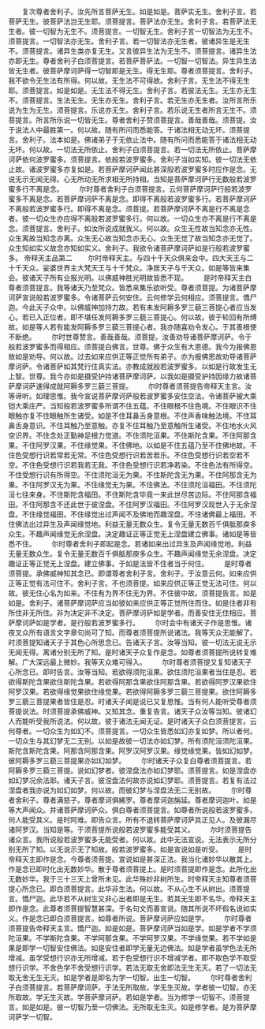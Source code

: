 <!-- { "loadSidebar": true } -->
　　复次尊者舍利子。汝先所言菩萨无生。如是如是。菩萨实无生。舍利子言。若菩萨无生。彼菩萨法岂无生耶。须菩提言。菩萨法亦无生。舍利子言。若菩萨法无生者。彼一切智为无生不。须菩提言。一切智无生。舍利子言一切智法为无生不。须菩提言。一切智法亦无生。舍利子言。若一切智法亦无生者。彼诸异生是无生不。须菩提言。诸异生类亦复无生。又言彼异生法为无生不。须菩提言。诸异生法亦即无生。尊者舍利子白须菩提言。若菩萨菩萨法。一切智一切智法。异生异生法皆无生者。彼菩萨摩诃萨得一切智即是无生。得无生耶。尊者须菩提言。舍利子。我不欲令无生法有所得。何以故。无生法不可得故。舍利子言。无生法不得无生耶。须菩提言。如是如是。无生法不得无生。舍利子言。若彼法无生。无生亦无生不。须菩提言。生法无生。无生亦无生。舍利子言。若无生亦无生者。汝所言所乐说为生为无生。须菩提言。乐说亦无生。舍利子言。若乐说无生者所言无生不。须菩提言。所言所乐说一切皆无生。尊者舍利子赞须菩提言。善哉善哉。须菩提。汝于说法人中最胜第一。何以故。随有所问而悉能答。于诸法相无动无坏。须菩提言。舍利子。法本如是。佛诸弟子于无依止法中。随有所问而悉能答于诸法相无动无坏。何以故。一切法无所依止。舍利子白须菩提言。若一切法无所依止。菩萨摩诃萨依何波罗蜜多。须菩提言。依般若波罗蜜多。舍利子当如实知。彼一切法无依止故。诸波罗蜜多亦复如是。若菩萨摩诃萨闻此甚深般若波罗蜜多时应作是念。无说无示无闻无得。心无所动无所求相无所持相。当知是菩萨摩诃萨行无数般若波罗蜜多行不离是念。
　　尔时尊者舍利子白须菩提言。云何菩萨摩诃萨行般若波罗蜜多不离是念。若菩萨摩诃萨不离是念。即得不离般若波罗蜜多行。若菩萨摩诃萨不离般若波罗蜜多行。即得不离是念。须菩提。若菩萨摩诃萨不离是行不离是念者。彼一切众生亦应得不离般若波罗蜜多行。何以故。一切众生亦不离是行不离是念。须菩提言。舍利子。如汝所说成就我义。何以故。众生无性故当知念亦无性。众生离故当知念亦离。众生无心故当知念亦无心。众生无觉了故当知念亦无觉了。众生知如实义故念亦知如实义。舍利子。我欲令诸菩萨摩诃萨如是行般若波罗蜜多。
帝释天主品第二
　　尔时帝释天主。与四十千天众俱来会中。四大天王与二十千天众。娑婆世界主大梵天王与十千梵众。净居天子与千天众。如是等皆来集会。彼诸天子所有业报光明。以佛威神胜光明故皆悉不现。
　　是时帝释天主白尊者须菩提言。我等诸天乃至梵众。皆悉来集乐欲听受。尊者须菩提。为诸菩萨摩诃萨宣说般若波罗蜜多。令诸菩萨云何安住。云何修学云何相应。须菩提言。憍尸迦。今此天子众中。以佛威神加持力故。若有未发阿耨多罗三藐三菩提心者应当发心。若已入正位者。即不堪任发阿耨多罗三藐三菩提心。何以故。彼于轮回有所缚故。如是等人若有能发阿耨多罗三藐三菩提心者。我亦随喜劝令发心。于其善根使不断绝。
　　尔时世尊赞言。善哉善哉。须菩提。汝善劝导诸菩萨摩诃萨。令于般若波罗蜜多而得相应。须菩提白佛言。世尊。佛于众生有大恩德。我今为报佛恩故如是劝导。何以故。过去如来应供正等正觉所有弟子。亦为报佛恩故劝导诸菩萨摩诃萨。令诸菩萨如其梵行住真实法。亦教成就般若波罗蜜多。以如是行故发生无上智。世尊。我今亦如是摄受护持诸菩萨摩诃萨。以我如是摄受护持因缘力故诸菩萨摩诃萨速得成就阿耨多罗三藐三菩提。
　　尔时尊者须菩提告帝释天主言。汝等谛听。如理思惟。我今宣说菩萨摩诃萨般若波罗蜜多安住空法。令诸菩萨被大乘铠大乘庄严。当知般若波罗蜜多所谓不住五蕴。不住眼根不住色境。不住眼识不住眼触亦复不住眼触所生诸受。如是不住耳鼻舌身意根。不住声香味触法境。不住耳鼻舌身意识。不住耳触乃至意触。亦复不住耳触乃至意触所生诸受。不住地水火风空识界。不住念处正勤神足根力觉道。不住须陀洹果。不住斯陀含果。不住阿那含果。不住阿罗汉果。不住缘觉果。不住佛地。以如是不住五蕴乃至不住佛地故。不住色受想行识若常若无常。不住色受想行识若苦若乐。不住色受想行识若空若不空。不住色受想行识若我若无我。不住色受想行识若净若染。不住色法有所得空。不住受想行识有所得空。不住须陀洹无为果。不住斯陀含无为果。不住阿那含无为果。不住阿罗汉无为果。不住缘觉无为果。不住佛法。不住须陀洹福田。不住须陀洹七往来身。不住斯陀含福田。不住斯陀含毕竟一来此世尽苦边际。不住阿那含福田。不住阿那含不还此世于彼涅盘。不住阿罗汉福田。不住阿罗汉现世入于无余涅盘。不住缘觉福田。不住缘觉出过声闻不及佛地而趣涅盘。不住诸佛最上福田。不住佛法出过异生及声闻缘觉地。利益无量无数众生。复令无量无数百千俱胝那庾多众生。不趣声闻缘觉无余涅盘。决定趣证正等正觉无上涅盘建立佛事。诸如是等皆悉不住。
　　尔时尊者舍利子即起是念。若诸如来出过异生及声闻缘觉地。利益无量无数众生。复令无量无数百千俱胝那庾多众生。不趣声闻缘觉无余涅盘。决定趣证正等正觉无上涅盘。建立佛事。于如是法皆不住者当于何住。
　　是时尊者须菩提。承佛威神知其念已。即谓尊者舍利子言。舍利子。于汝意云何。如来应供正等正觉有法可住不。舍利子言。不也须菩提。如来应供正等正觉无法可住。何以故。彼无住心名为如来。不住有为界不住无为界。不住彼中故。须菩提告言。如是如是。舍利子。诸菩萨摩诃萨应当如彼如来应供正等正觉所住而住。如是住者非有所住非无所住。非为决定非不决定。菩萨摩诃萨如是学者。而善安住无住相应。菩萨摩诃萨如是学者。是行般若波罗蜜多行。
　　尔时会中有诸天子作是思惟。诸夜叉众所有语言文字章句尚可了知。而尊者须菩提所说诸法。我等天众无能解了。时须菩提知诸天子于其色心所思念已。告诸天子言。汝等当知。彼一切法无说无示无闻无得。离诸分别无所了知。是时诸天子众复作是念。如尊者须菩提所说转复难解。广大深远最上微妙。我等天众难可得入。
　　尔时尊者须菩提又复知诸天子心所念已。即时告言。汝等当知。若欲得须陀洹果。欲住须陀洹果者当住是忍。若欲得斯陀含果欲住斯陀含果。若欲得阿那含果欲住阿那含果。若欲得阿罗汉果欲住阿罗汉果。若欲得缘觉果欲住缘觉果。若欲得阿耨多罗三藐三菩提果。欲住阿耨多罗三藐三菩提果者皆住是忍。时诸天子闻是说已又复思惟。当有何人能听受尊者须菩提说法。时须菩提承佛威神。又知其念。重复告言。诸天子众汝等当知。彼诸幻人而能听受我所说法。何以故。彼于诸法无闻无证。是时诸天子众白须菩提言。云何尊者。一切众生为如幻不。须菩提言。一切众生皆悉如幻亦复如梦。所以者何。一切众生与其幻梦无二无别。以如是故彼一切法亦如幻梦。所有须陀洹须陀洹果。斯陀含斯陀含果。阿那含阿那含果。阿罗汉阿罗汉果。缘觉缘觉果。皆如幻如梦。彼阿耨多罗三藐三菩提果亦如幻如梦。
　　尔时诸天子众复白尊者须菩提言。若阿耨多罗三藐三菩提。说如幻梦者。彼涅盘法亦如幻梦耶。须菩提言。如是涅盘亦如幻梦况余法耶。诸天子言。彼涅盘法何故亦说如幻梦耶。须菩提言。若复有法过涅盘者我亦说为如幻如梦。何以故。而彼幻梦与涅盘法无二无别故。
　　尔时尊者舍利子。尊者满慈子。尊者摩诃俱絺罗。尊者摩诃迦旃延。尊者摩诃迦叶。如是等大声闻众。并诸菩萨摩诃萨众。俱白尊者须菩提言。如尊者所说般若波罗蜜多。何人能受其义。是时阿难。即告众言。所有不退转菩萨摩诃萨具正见人。及彼漏尽诸阿罗汉。当知是等。于须菩提所说般若波罗蜜多能受其义。
　　尔时须菩提告诸众言。我所说般若波罗蜜多无能受者。何以故。此中无法宣说。无法表示无所分别无所了知。以无说示无了知故。般若波罗蜜多。如是宣说如是听受。
　　是时帝释天主即作是念。今尊者须菩提。宣说如是甚深正法。我当化诸妙华以散其上。作是念已即时化出无数妙华。散于尊者须菩提上。是时须菩提即作是念。此所化出无数妙华。我于三十三天上曾所未见。此华殊妙非树所生。时帝释天主知尊者须菩提心所念已。即白须菩提言。此华非生法。何以故。不从心生不从树出。须菩提言。憍尸迦。此华若不从树生又非心出者即是无生。若其无生即不名华。帝释天主即作是念。此尊者须菩提智慧甚深。于名句文而善宣说。随其所说不坏假名说如实义。作是念已即白须菩提言。如尊者所说。菩萨摩诃萨应如是学。
　　尔时尊者须菩提告帝释天主言。憍尸迦。如是如是。菩萨摩诃萨当如是学。如是学者不学须陀洹果。不学斯陀含果。不学阿那含果。不学阿罗汉果。不学缘觉果。若不学如是果是即学一切智安住佛法。如是安住者即学无量无边佛法。如是学者虽学色法无所增减。虽学受想行识亦无所增减。若于色受想行识不增减学者。即不取色学不取受想行识学。不舍色学不舍受想行识学。若法无取无舍即法无生无灭。若了一切法无取无舍无生无灭。如是学者是即名为学一切智。出生一切智。
　　尔时尊者舍利子白须菩提言。若菩萨摩诃萨。于法无所取故。学无生灭故。学者彼一切智。亦无所取故。学无生灭故。学菩萨摩诃萨。若如是学者。当为修学一切智不。须菩提言。如是如是。彼一切智乃至一切佛法。无所取无生灭。如是修学者。是为菩萨摩诃萨学一切智。
